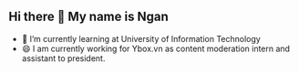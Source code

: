 ## Hi there 👋 My name is Ngan
- 🌱 I’m currently learning at University of Information Technology
- 😄 I am currently working for Ybox.vn as content moderation intern and assistant to president.

<!--
**Ngan1808/Ngan1808** is a ✨ _special_ ✨ repository because its `README.md` (this file) appears on your GitHub profile.

Here are some ideas to get you started:

- 🔭 I’m currently working on ...
- 🌱 I’m currently learning ...
- 👯 I’m looking to collaborate on ...
- 🤔 I’m looking for help with ...
- 💬 Ask me about ...
- 📫 How to reach me: ...
- 😄 Pronouns: ...
- ⚡ Fun fact: ...
-->
